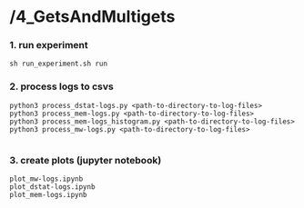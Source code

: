 # /4_GetsAndMultigets

### 1. run experiment
```
sh run_experiment.sh run

```

### 2. process logs to csvs
```
python3 process_dstat-logs.py <path-to-directory-to-log-files>
python3 process_mem-logs.py <path-to-directory-to-log-files>
python3 process_mem-logs_histogram.py <path-to-directory-to-log-files>
python3 process_mw-logs.py <path-to-directory-to-log-files>


```

### 3. create plots (jupyter notebook)
```
plot_mw-logs.ipynb
plot_dstat-logs.ipynb
plot_mem-logs.ipynb


```